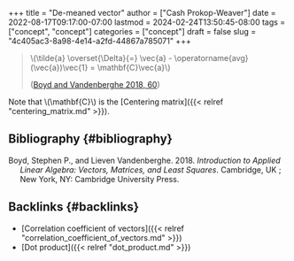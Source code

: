 +++
title = "De-meaned vector"
author = ["Cash Prokop-Weaver"]
date = 2022-08-17T09:17:00-07:00
lastmod = 2024-02-24T13:50:45-08:00
tags = ["concept", "concept"]
categories = ["concept"]
draft = false
slug = "4c405ac3-8a98-4e14-a2fd-44867a785071"
+++

> \\(\tilde{a} \overset{\Delta}{=} \vec{a} - \operatorname{avg}(\vec{a})\vec{1} = \mathbf{C}\vec{a}\\)
>
> (<a href="#citeproc_bib_item_1">Boyd and Vandenberghe 2018, 60</a>)

Note that \\(\mathbf{C}\\) is the [Centering matrix]({{< relref "centering_matrix.md" >}}).


## Bibliography {#bibliography}

<style>.csl-entry{text-indent: -1.5em; margin-left: 1.5em;}</style><div class="csl-bib-body">
  <div class="csl-entry"><a id="citeproc_bib_item_1"></a>Boyd, Stephen P., and Lieven Vandenberghe. 2018. <i>Introduction to Applied Linear Algebra: Vectors, Matrices, and Least Squares</i>. Cambridge, UK ; New York, NY: Cambridge University Press.</div>
</div>


## Backlinks {#backlinks}

-   [Correlation coefficient of vectors]({{< relref "correlation_coefficient_of_vectors.md" >}})
-   [Dot product]({{< relref "dot_product.md" >}})
